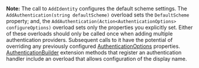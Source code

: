 **Note:** The call to `AddIdentity` configures the default scheme settings. The `AddAuthentication(string defaultScheme)` overload sets the `DefaultScheme` property; and, the `AddAuthentication(Action<AuthenticationOptions> configureOptions)` overload sets only the properties you explicitly set. Either of these overloads should only be called once when adding multiple authentication providers. Subsequent calls to it have the potential of overriding any previously configured [AuthenticationOptions](/dotnet/api/microsoft.aspnetcore.builder.authenticationoptions) properties. [AuthenticationBuilder](/dotnet/api/microsoft.aspnetcore.authentication.authenticationbuilder) extension methods that register an authentication handler include an overload that allows configuration of the display name.
